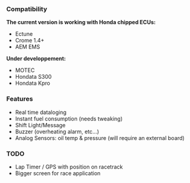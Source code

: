 ### Compatibility ###

**The current version is working with Honda chipped ECUs:**

  * Ectune
  * Crome 1.4+
  * AEM EMS

**Under developpement:**

  * MOTEC
  * Hondata S300
  * Hondata Kpro

### Features ###

  * Real time dataloging
  * Instant fuel consumption (needs tweaking)
  * Shift Light/Message
  * Buzzer (overheating alarm, etc...)
  * Analog Sensors: oil temp & pressure (will require an external board)

### TODO ###

  * Lap Timer / GPS with position on racetrack
  * Bigger screen for race application